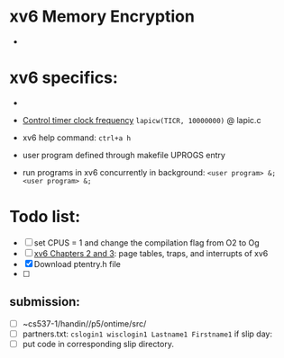 # xv6 Memory Encryption
- 
# xv6 specifics: 
- 

- [Control timer clock frequency](https://stackoverflow.com/questions/59276602/how-to-modify-process-preemption-policies-like-rr-time-slices-in-xv6) `lapicw(TICR, 10000000)` @ lapic.c
- xv6 help command: `ctrl+a h`
- user program defined through makefile UPROGS entry
- run programs in xv6 concurrently in background: `<user program> &; <user program> &;`

# Todo list:
- [ ]  set CPUS = 1 and change the compilation flag from O2 to Og
- [ ]  [xv6 Chapters 2 and 3](https://pdos.csail.mit.edu/6.828/2018/xv6/book-rev11.pdf): page tables, traps, and interrupts of xv6
- [x]  Download ptentry.h file
- [ ]  

## submission: 
- [ ] ~cs537-1/handin/<login>/p5/ontime/src/<xv6 files>
- [ ] partners.txt: `cslogin1 wisclogin1 Lastname1 Firstname1`
if slip day: 
- [ ] put code in corresponding slip directory.
